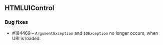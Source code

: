 ## HTMLUIControl

### Bug fixes

* \#184469 – `ArgumentException` and `IOException` no longer occurs, when URI is loaded. 

